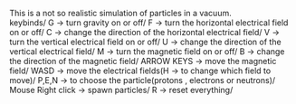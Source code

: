 This is a not so realistic simulation of particles in a vacuum.<br>
keybinds/ 
G -> turn gravity on or off/ 
F -> turn the horizontal electrical field on or off/ 
C -> change the direction of the horizontal electrical field/ 
V -> turn the vertical electrical field on or off/ 
U -> change the direction of the vertical electrical field/ 
M -> turn the magnetic field on or off/ 
B -> change the direction of the magnetic field/ 
ARROW KEYS -> move the magnetic field/ 
WASD -> move the electrical fields(H -> to change which field to move)/ 
P,E,N -> to choose the particle(protons , electrons or neutrons)/ 
Mouse Right click -> spawn particles/ 
R -> reset everything/ 
